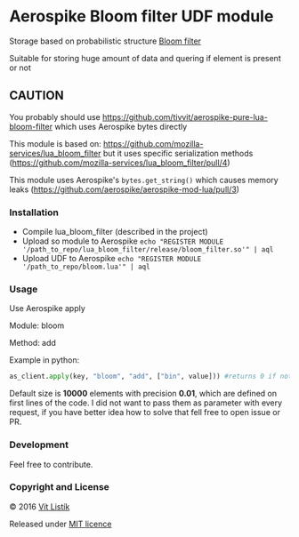 # Aerospike Bloom filter UDF module

Storage based on probabilistic structure [Bloom filter](https://en.wikipedia.org/wiki/Bloom_filter)

Suitable for storing huge amount of data and quering if element is present or not

## CAUTION 

You probably should use https://github.com/tivvit/aerospike-pure-lua-bloom-filter which uses Aerospike bytes directly

This module is based on:
https://github.com/mozilla-services/lua_bloom_filter
but it uses specific serialization methods (https://github.com/mozilla-services/lua_bloom_filter/pull/4)

This module uses Aerospike's `bytes.get_string()` which causes memory leaks (https://github.com/aerospike/aerospike-mod-lua/pull/3)

### Installation

- Compile lua_bloom_filter (described in the project)
- Upload so module to Aerospike `echo "REGISTER MODULE '/path_to_repo/lua_bloom_filter/release/bloom_filter.so'" | aql`
- Upload UDF to Aerospike `echo "REGISTER MODULE '/path_to_repo/bloom.lua'" | aql`

### Usage

Use Aerospike apply

Module: bloom

Method: add

Example in python:
```python
as_client.apply(key, "bloom", "add", ["bin", value])) #returns 0 if not found, 1 if found
```

Default size is **10000** elements with precision **0.01**, which are defined on first lines of the code.
I did not want to pass them as parameter with every request, if you have better idea how to solve that fell free to open issue or PR.

### Development

Feel free to contribute.

### Copyright and License

&copy; 2016 [Vít Listík](http://tivvit.cz)

Released under [MIT licence](https://github.com/tivvit/aerospike-bloom-filter/blob/master/LICENSE)
